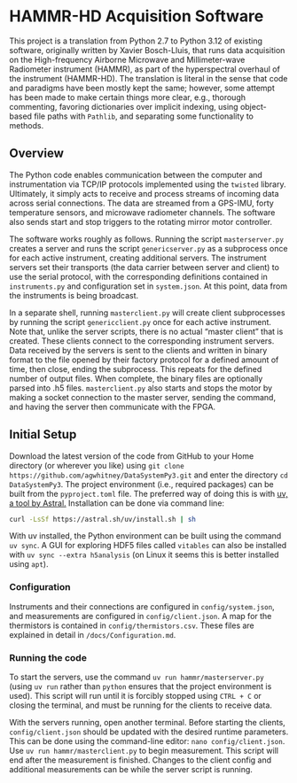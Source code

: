 # HAMMR-HD Acquisition Software
This project is a translation from Python 2.7 to Python 3.12 of existing software, originally written by Xavier Bosch-Lluis, that runs data acquisition on the High-frequency Airborne Microwave and Millimeter-wave Radiometer instrument (HAMMR), as part of the hyperspectral overhaul of the instrument (HAMMR-HD). The translation is literal in the sense that code and paradigms have been mostly kept the same; however, some attempt has been made to make certain things more clear, e.g., thorough commenting, favoring dictionaries over implicit indexing, using object-based file paths with `Pathlib`, and separating some functionality to methods.


## Overview
The Python code enables communication between the computer and instrumentation via TCP/IP protocols implemented using the `twisted` library. Ultimately, it simply acts to receive and process streams of incoming data across serial connections. The data are streamed from a GPS-IMU, forty temperature sensors, and microwave radiometer channels. The software also sends start and stop triggers to the rotating mirror motor controller.

The software works roughly as follows. Running the script `masterserver.py` creates a server and runs the script `genericserver.py` as a subprocess once for each active instrument, creating additional servers. The instrument servers set their transports (the data carrier between server and client) to use the serial protocol, with the corresponding definitions contained in `instruments.py` and configuration set in `system.json`. At this point, data from the instruments is being broadcast.

In a separate shell, running `masterclient.py` will create client subprocesses by running the script `genericclient.py` once for each active instrument. Note that, unlike the server scripts, there is no actual “master client” that is created. These clients connect to the corresponding instrument servers. Data received by the servers is sent to the clients and written in binary format to the file opened by their factory protocol for a defined amount of time, then close, ending the subprocess. This repeats for the defined number of output files. When complete, the binary files are optionally parsed into .h5 files. `masterclient.py` also starts and stops the motor by making a socket connection to the master server, sending the command, and having the server then communicate with the FPGA.


## Initial Setup
Download the latest version of the code from GitHub to your Home directory (or wherever you like) using `git clone https://github.com/agwhitney/DataSystemPy3.git` and enter the directory `cd DataSystemPy3`. The project environment (i.e., required packages) can be built from the `pyproject.toml` file. The preferred way of doing this is with [uv, a tool by Astral.](https://docs.astral.sh/uv/) Installation can be done via command line:

```bash
curl -LsSf https://astral.sh/uv/install.sh | sh
```

With uv installed, the Python environment can be built using the command `uv sync`. A GUI for exploring HDF5 files called `vitables` can also be installed with `uv sync --extra h5analysis` (on Linux it seems this is better installed using `apt`). 

### Configuration
Instruments and their connections are configured in `config/system.json`, and measurements are configured in `config/client.json`. A map for the thermistors is contained in `config/thermistors.csv`. These files are explained in detail in `/docs/Configuration.md`.


### Running the code
To start the servers, use the command `uv run hammr/masterserver.py` (using `uv run` rather than `python` ensures that the project environment is used). This script will run until it is forcibly stopped using `CTRL + C` or closing the terminal, and must be running for the clients to receive data.

With the servers running, open another terminal. Before starting the clients, `config/client.json` should be updated with the desired runtime parameters. This can be done using the command-line editor: `nano config/client.json`. Use `uv run hammr/masterclient.py` to begin measurement. This script will end after the measurement is finished. Changes to the client config and additional measurements can be while the server script is running.
